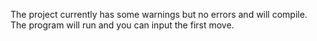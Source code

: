 The project currently has some warnings but no errors and will compile. The program will run and you can input the first move.
